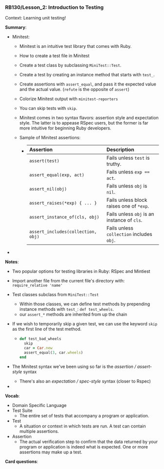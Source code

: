 ### RB130/Lesson_2: Introduction to Testing

Context: Learning unit testing!



**Summary**:

* Minitest:

  * Minitest is an intuitive test library that comes with Ruby.

  * How to create a test file in Minitest

  * Create a test class by subclassing `MiniTest::Test`.

  * Create a test by creating an instance method that starts with `test_`.

  * Create assertions with `assert_equal`, and pass it the expected value and the actual value. (`refute` is the opposite of `assert`)

  * Colorize Minitest output with `minitest-reporters`

  * You can skip tests with `skip`.

  * Minitest comes in two syntax flavors: assertion style and expectation style. The latter is to appease RSpec users, but the former is far more intuitive for beginning Ruby developers.

  * Sample of Minitest assertions:

    * | Assertion                          | Description                                 |
      | :--------------------------------- | :------------------------------------------ |
      | `assert(test)`                     | Fails unless `test` is truthy.              |
      | `assert_equal(exp, act)`           | Fails unless `exp == act`.                  |
      | `assert_nil(obj)`                  | Fails unless `obj` is `nil`.                |
      | `assert_raises(*exp) { ... }`      | Fails unless block raises one of `*exp`.    |
      | `assert_instance_of(cls, obj)`     | Fails unless `obj` is an instance of `cls`. |
      | `assert_includes(collection, obj)` | Fails unless `collection` includes `obj`.   |

* 



**Notes**:

* Two popular options for testing libraries in Ruby: RSpec and Mintiest

* Import another file from the current file's directory with: `require_relative 'name'`

* Test classes subclass from `MiniTest::Test` 

  * Within those classes, we can define test methods by prepending instance methods with `test_`: `def test_wheels`.
  * our `assert_*` methods are inherited from up the chain

* If we wish to temporarily skip a given test, we can use the keyword `skip` as the first line of the test method.

  * ```ruby
    def test_bad_wheels
      skip
      car = Car.new
      assert_equal(3, car.wheels)
    end
    ```

* The Minitest syntax we've been using so far is the *assertion / assert-style* syntax

  * There's also an *expectation / spec-style* syntax (closer to Rspec)

* 



**Vocab**:

* Domain Specific Language
* Test Suite
  * The entire set of tests that accompany a program or application.
* Test
  * A situation or context in which tests are run. A test can contain multiple assertions.
* Assertion
  * The actual verification step to confirm that the data returned by your program or application is indeed what is expected. One or more assertions may make up a test.



**Card questions**:

